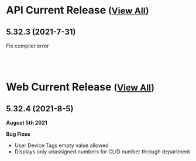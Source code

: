 
# API Current Release <small>([View All](/API.md))</small>
## 5.32.3 (2021-7-31)
Fix compiler error

<br><br>
# Web Current Release <small>([View All](/Web.md))</small>
## 5.32.4 (2021-8-5)
**August 5th 2021**

**Bug Fixes**

*   User Device Tags empty value allowed
*   Displays only unassigned numbers for CLID number through department

  